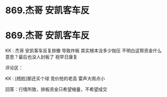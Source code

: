 # 869.杰哥 安凯客车反

# 869.杰哥 安凯客车反

KK : 杰哥 安凯客车反复排撤 导致炸板 其实根本没多少抛压 不明白这帮资金什么意思？最后也没人封板了 祝早日康复

评论区：

KK : [捂脸]那还买个球 竞价抢的老高 雷声大雨点小

回答：行情所致，排板资金只希望缩量，不希望成交